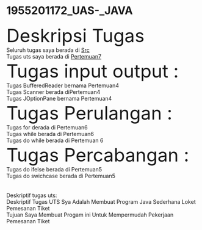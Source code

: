 # 1955201172_UAS-_JAVA
<html>
  <head>
    <!-- Deskripsi tugas -->  
  </head>
  <body>
    <font size="15">Deskripsi Tugas</font><br>
     Seluruh tugas saya berada di <u>Src</u><br>
    Tugas uts saya berada di <u>Pertemuan7</u><br>
    <font size="10">Tugas input output :</font><br>
    Tugas BufferedReader bernama Pertemuan4<br>
    Tugas Scanner berada diPertemuan4<br>
    Tugas JOptionPane bernama Pertemuan4<br>
    <font size="10">Tugas Perulangan :</font><br>
    Tugas for derada di Pertemuan6<br>
    Tugas while berada di Pertemuan6<br>
    Tugas do while berada di Pertemuan 6 <br>
    <font size="10">Tugas Percabangan :</font><br>
     Tugas do ifelse berada di Pertemuan5<br>
     Tugas do swichcase berada di Pertemuan5<br>
    <br>
    <br>
    Deskriptif tugas uts:<br>
    Deskriptif Tugas UTS Sya Adalah Membuat Program Java Sederhana Loket Pemesanan Tiket<br>
    Tujuan Saya Membuat Progam ini Untuk Mempermudah Pekerjaan Pemesanan Tiket
 
  </body>
</html>
